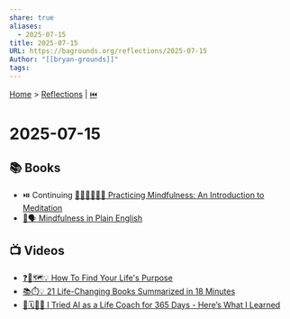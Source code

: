 ```yaml
---
share: true
aliases:
  - 2025-07-15
title: 2025-07-15
URL: https://bagrounds.org/reflections/2025-07-15
Author: "[[bryan-grounds]]"
tags: 
---
```

[Home](../index.md) > [Reflections](./index.md) | [⏮️](./2025-07-14.md)  
# 2025-07-15  
## 📚 Books  
- ⏯️ Continuing [🧘🏼‍♀️👩🏼‍🏫 Practicing Mindfulness: An Introduction to Meditation](../books/practicing-mindfulness-an-introduction-to-meditation.md)  
- [🧘🗣️ Mindfulness in Plain English](../books/mindfulness-in-plain-english.md)  
  
## 📺 Videos  
- [❓🧭🗺️💡 How To Find Your Life's Purpose](../videos/how-to-find-your-lifes-purpose.md)  
- [📚⏱️💡 21 Life-Changing Books Summarized in 18 Minutes](../videos/21-life-changing-books-summarized-in-18-minutes.md)  
- [🤖🗓️🧑‍🏫 I Tried AI as a Life Coach for 365 Days - Here’s What I Learned](../videos/i-tried-ai-as-a-life-coach-for-365-days-heres-what-i-learned.md)